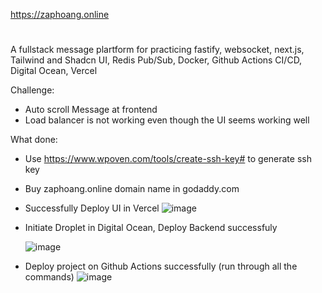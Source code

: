 https://zaphoang.online
#
A fullstack message plartform for practicing fastify, websocket, next.js, Tailwind and Shadcn UI, Redis Pub/Sub, Docker, Github Actions CI/CD, Digital Ocean, Vercel

Challenge:
- Auto scroll Message at frontend
- Load balancer is not working even though the UI seems working well

What done:
- Use https://www.wpoven.com/tools/create-ssh-key# to generate ssh key
- Buy zaphoang.online domain name in godaddy.com
- Successfully Deploy UI in Vercel
   ![image](https://github.com/user-attachments/assets/21b66426-781d-4ae5-bdf3-d14f3e9f138c)
- Initiate Droplet in Digital Ocean, Deploy Backend successfuly

  ![image](https://github.com/user-attachments/assets/ef14b6e4-f72c-4d99-ba2a-8ad579027480)
- Deploy project on Github Actions successfully (run through all the commands)
  ![image](https://github.com/user-attachments/assets/b23657b1-1cd3-4ece-a5d4-c1050ef1e86f)
  







